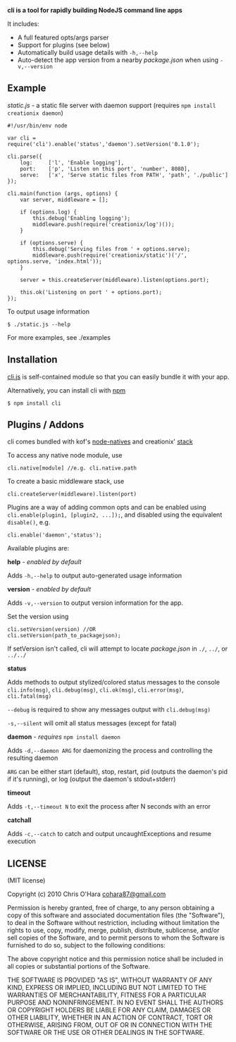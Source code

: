 **cli is a tool for rapidly building NodeJS command line apps**

It includes:

- A full featured opts/args parser
- Support for plugins (see below)
- Automatically build usage details with `-h,--help`
- Auto-detect the app version from a nearby *package.json* when using `-v,--version`

## Example

*static.js* - a static file server with daemon support (requires `npm install creationix daemon`)

    #!/usr/bin/env node

    var cli = require('cli').enable('status','daemon').setVersion('0.1.0');

    cli.parse({
        log:     ['l', 'Enable logging'],
        port:    ['p', 'Listen on this port', 'number', 8080],
        serve:   ['x', 'Serve static files from PATH', 'path', './public']
    });

    cli.main(function (args, options) {
        var server, middleware = [];
        
        if (options.log) {
            this.debug('Enabling logging');
            middleware.push(require('creationix/log')());
        }

        if (options.serve) {
            this.debug('Serving files from ' + options.serve);
            middleware.push(require('creationix/static')('/', options.serve, 'index.html'));
        }
        
        server = this.createServer(middleware).listen(options.port);
        
        this.ok('Listening on port ' + options.port);
    });
    
To output usage information

    $ ./static.js --help
    
For more examples, see ./examples

## Installation

[cli.js](https://github.com/chriso/cli/raw/master/cli.js) is self-contained module so that you can easily bundle it with your app.

Alternatively, you can install cli with [npm](http://npmjs.org/)

    $ npm install cli

## Plugins / Addons

cli comes bundled with kof's [node-natives](https://github.com/kof/node-natives) and creationix' [stack](https://github.com/creationix/stack)

To access any native node module, use

    cli.native[module] //e.g. cli.native.path
    
To create a basic middleware stack, use

    cli.createServer(middleware).listen(port)

Plugins are a way of adding common opts and can be enabled using `cli.enable(plugin1, [plugin2, ...]);`, and disabled using the equivalent `disable()`, e.g.

    cli.enable('daemon','status');
   
Available plugins are:

**help** - *enabled by default*

Adds `-h,--help` to output auto-generated usage information

**version** - *enabled by default*

Adds `-v,--version` to output version information for the app.

Set the version using

    cli.setVersion(version) //OR
    cli.setVersion(path_to_packagejson);
    
If setVersion isn't called, cli will attempt to locate *package.json* in `./`, `../`, or `../../`

**status**

Adds methods to output stylized/colored status messages to the console `cli.info(msg)`, `cli.debug(msg)`, `cli.ok(msg)`, `cli.error(msg)`, `cli.fatal(msg)`

`--debug` is required to show any messages output with `cli.debug(msg)`

`-s,--silent` will omit all status messages (except for fatal)

**daemon**  - *requires* `npm install daemon`
    
Adds `-d,--daemon ARG` for daemonizing the process and controlling the resulting daemon

`ARG` can be either start (default), stop, restart, pid (outputs the daemon's pid if it's running), or log (output the daemon's stdout+stderr)

**timeout**

Adds `-t,--timeout N` to exit the process after N seconds with an error

**catchall**

Adds `-c,--catch` to catch and output uncaughtExceptions and resume execution

## LICENSE

(MIT license)

Copyright (c) 2010 Chris O'Hara <cohara87@gmail.com>

Permission is hereby granted, free of charge, to any person obtaining
a copy of this software and associated documentation files (the
"Software"), to deal in the Software without restriction, including
without limitation the rights to use, copy, modify, merge, publish,
distribute, sublicense, and/or sell copies of the Software, and to
permit persons to whom the Software is furnished to do so, subject to
the following conditions:

The above copyright notice and this permission notice shall be
included in all copies or substantial portions of the Software.

THE SOFTWARE IS PROVIDED "AS IS", WITHOUT WARRANTY OF ANY KIND,
EXPRESS OR IMPLIED, INCLUDING BUT NOT LIMITED TO THE WARRANTIES OF
MERCHANTABILITY, FITNESS FOR A PARTICULAR PURPOSE AND
NONINFRINGEMENT. IN NO EVENT SHALL THE AUTHORS OR COPYRIGHT HOLDERS BE
LIABLE FOR ANY CLAIM, DAMAGES OR OTHER LIABILITY, WHETHER IN AN ACTION
OF CONTRACT, TORT OR OTHERWISE, ARISING FROM, OUT OF OR IN CONNECTION
WITH THE SOFTWARE OR THE USE OR OTHER DEALINGS IN THE SOFTWARE.